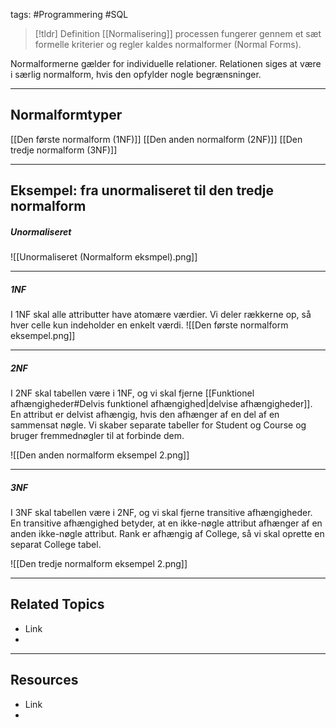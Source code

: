 tags: #Programmering #SQL

> [!tldr] Definition
> [[Normalisering]] processen fungerer gennem et sæt formelle kriterier og regler kaldes normalformer (Normal Forms).

Normalformerne gælder for individuelle relationer. Relationen siges at være i særlig normalform, hvis den opfylder nogle begrænsninger.

---

## Normalformtyper
[[Den første normalform (1NF)]]
[[Den anden normalform (2NF)]]
[[Den tredje normalform (3NF)]]

---

## Eksempel: fra unormaliseret til den tredje normalform
##### Unormaliseret
![[Unormaliseret (Normalform eksmpel).png]]

---

##### 1NF
I 1NF skal alle attributter have atomære værdier. Vi deler rækkerne op, så hver celle kun indeholder en enkelt værdi.
![[Den første normalform eksempel.png]]

---

##### 2NF
I 2NF skal tabellen være i 1NF, og vi skal fjerne [[Funktionel afhængigheder#Delvis funktionel afhængighed|delvise afhængigheder]]. 
En attribut er delvist afhængig, hvis den afhænger af en del af en sammensat nøgle. Vi skaber separate tabeller for Student og Course og bruger fremmednøgler til at forbinde dem.

![[Den anden normalform eksempel 2.png]]

---

##### 3NF
I 3NF skal tabellen være i 2NF, og vi skal fjerne transitive afhængigheder. En transitive afhængighed betyder, at en ikke-nøgle attribut afhænger af en anden ikke-nøgle attribut. 
Rank er afhængig af College, så vi skal oprette en separat College tabel.

![[Den tredje normalform eksempel 2.png]]

---

## Related Topics
- Link
- 

---

## Resources
- Link
- 